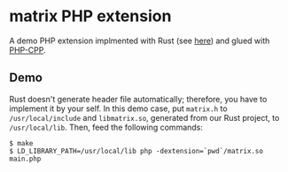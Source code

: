 # matrix PHP extension

A demo PHP extension implmented with Rust (see [here](https://github.com/cwchentw/libmatrix-rust-demo)) and glued with [PHP-CPP](http://www.php-cpp.com/).

## Demo

Rust doesn't generate header file automatically; therefore, you have to implement it by your self.  In this demo case, put `matrix.h` to `/usr/local/include` and `libmatrix.so`, generated from our Rust project, to `/usr/local/lib`.  Then, feed the following commands:

```
$ make
$ LD_LIBRARY_PATH=/usr/local/lib php -dextension=`pwd`/matrix.so main.php
```
